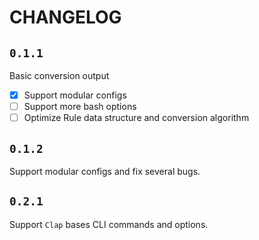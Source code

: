 # CHANGELOG

## `0.1.1`
Basic conversion output
- [x] Support modular configs
- [ ] Support more bash options
- [ ] Optimize Rule data structure and conversion algorithm

## `0.1.2`
Support modular configs and fix several bugs.

## `0.2.1`
Support `Clap` bases CLI commands and options.  
